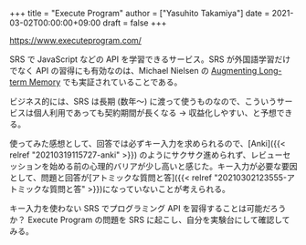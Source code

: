 +++
title = "Execute Program"
author = ["Yasuhito Takamiya"]
date = 2021-03-02T00:00:00+09:00
draft = false
+++

<https://www.executeprogram.com/>

SRS で JavaScript などの API を学習できるサービス。SRS が外国語学習だけでなく API の習得にも有効なのは、Michael Nielsen の [Augmenting Long-term Memory](http://augmentingcognition.com/ltm.html) でも実証されていることである。

ビジネス的には、SRS は長期 (数年〜) に渡って使うものなので、こういうサービスは個人利用であっても契約期間が長くなる → 収益化しやすい、と予想できる。

使ってみた感想として、回答では必ずキー入力を求められるので、[Anki]({{< relref "20210319115727-anki" >}}) のようにサクサク進められず、レビューセッションを始める前の心理的バリアが少し高いと感じた。キー入力が必要な要因として、問題と回答が[アトミックな質問と答]({{< relref "20210302123555-アトミックな質問と答" >}})になっていないことが考えられる。

キー入力を使わない SRS でプログラミング API を習得することは可能だろうか？ Execute Program の問題を SRS に起こし、自分を実験台にして確認してみる。

